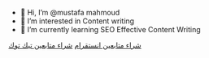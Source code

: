 - 👋 Hi, I’m @mustafa mahmoud
- 👀 I’m interested in Content writing
- 🌱 I’m currently learning SEO Effective Content Writing

<a href="https://s-w-a-d.com/buy-instagram-followers/p1630964487">شراء متابعين انستقرام</a>
<a href="https://s-w-a-d.com/buy-tiktok-followers/p505833109">شراء متابعين تيك توك</a>

<!---
mustafammahm/mustafammahm is a ✨ special ✨ repository because its `README.md` (this file) appears on your GitHub profile.
You can click the Preview link to take a look at your changes.
--->
